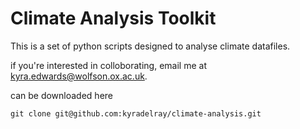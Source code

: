 # Climate Analysis Toolkit

This is a set of python scripts designed to analyse climate datafiles. 

if you're interested in colloborating, email me at kyra.edwards@wolfson.ox.ac.uk.


can be downloaded here
```
git clone git@github.com:kyradelray/climate-analysis.git

```

